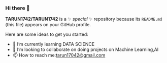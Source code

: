 ### Hi there 👋

**TARUN1742/TARUN1742** is a ✨ _special_ ✨ repository because its `README.md` (this file) appears on your GitHub profile.

Here are some ideas to get you started:

- 🌱 I’m currently learning DATA SCIENCE
- 👯 I’m looking to collaborate on doing projects on Machine Learning,AI
- 📫 How to reach me:tarun17042@gmail.com

